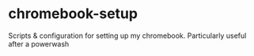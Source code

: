 # chromebook-setup
Scripts &amp; configuration for setting up my chromebook. Particularly useful after a powerwash